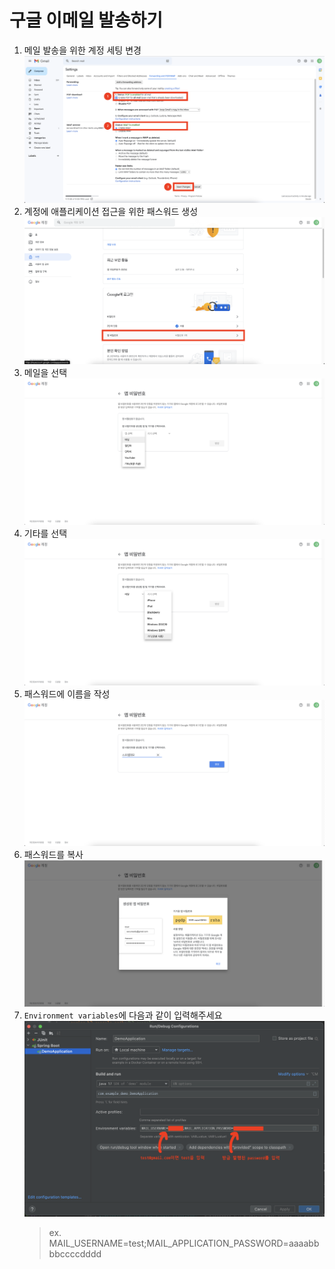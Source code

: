# 구글 이메일 발송하기

1. 메일 발송을 위한 계정 세팅 변경
    ![01.메일 발송을 위한 계정 세팅 변경](./resources/01.mail-settings.png)
2. 계정에 애플리케이션 접근을 위한 패스워드 생성
   ![012.계정에 애플리케이션 접근을 위한 패스워드 생성](./resources/02.mail-settings.png)
3. 메일을 선택
   ![03.메일을 선택](./resources/03.mail-settings.png)
4. 기타를 선택
   ![04.기타를 선택](./resources/04.mail-settings.png)
5. 패스워드에 이름을 작성
   ![05.패스워드에 이름을 작성](./resources/05.mail-settings.png)
6. 패스워드를 복사
   ![06.패스워드를 복사](./resources/06.mail-settings.png)
7. `Environment variables`에 다음과 같이 입력해주세요
   ![07.`Environment variables`에 다음과 같이 입력해주세요](./resources/07.mail-settings.png)
   > ex. MAIL_USERNAME=test;MAIL_APPLICATION_PASSWORD=aaaabbbbccccdddd

